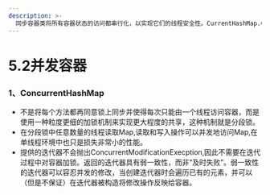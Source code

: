 ```yaml
---
description: >-
  同步容器类将所有容器状态的访问都串行化，以实现它们的线程安全性。CurrentHashMap.CopyOnWriteList.Queue和BlockingQueue.
---
```


# 5.2并发容器

### 1、ConcurrentHashMap

* 不是将每个方法都再同意锁上同步并使得每次只能由一个线程访问容器，而是使用一种粒度更细的加锁机制来实现更大程度的共享，这种机制就是分段锁。
* 在分段锁中任意数量的线程读取Map,读取和写入操作可以并发地访问Map,在单线程环境中也只是损失非常小的性能。
* 提供的迭代器不会抛出ConcurrentModificationExecption,因此不需要在迭代过程中对容器加锁。返回的迭代器具有弱一致性，而非“及时失败”。弱一致性的迭代器可以容忍并发的修改，当创建迭代器时会遍历已有的元素，并可以（但是不保证）在迭代器被构造将修改操作反映给容器。



